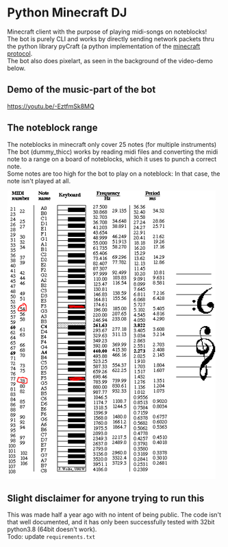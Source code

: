 # Python Minecraft DJ
 Minecraft client with the purpose of playing midi-songs on noteblocks! \
 The bot is purely CLI and works by directly sending network packets thru the python library pyCraft (a python implementation of the [minecraft protocol](https://wiki.vg/Protocol). \
 The bot also does pixelart, as seen in the background of the video-demo below.

## Demo of the music-part of the bot
https://youtu.be/-EztfmSk8MQ

## The noteblock range
The noteblocks in minecraft only cover 25 notes (for multiple instruments)
The bot (dummy_thicc) works by reading midi files and converting the midi note to a range on a board of noteblocks, which it uses to punch a correct note. \
Some notes are too high for the bot to play on a noteblock: In that case, the note isn't played at all.

![piano_range](https://github.com/ThomasSelvig/Python-Minecraft-DJ/blob/master/pianorange.png)

## Slight disclaimer for anyone trying to run this
This was made half a year ago with no intent of being public. The code isn't that well documented, and it has only been successfully tested with 32bit python3.8 (64bit doesn't work). \
Todo: update `requirements.txt`
